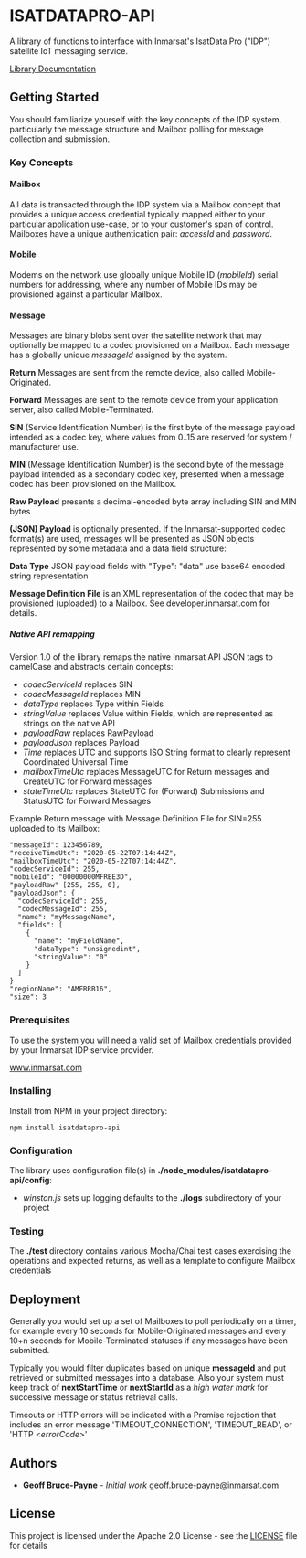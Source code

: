 # ISATDATAPRO-API

A library of functions to interface with Inmarsat's IsatData Pro ("IDP") satellite IoT messaging service.

[Library Documentation](https://gbrucepayne.github.io/isatdatapro-api/)

## Getting Started

You should familiarize yourself with the key concepts of the IDP system, particularly the message structure 
and Mailbox polling for message collection and submission.

### Key Concepts

#### Mailbox

All data is transacted through the IDP system via a Mailbox concept that provides a unique access credential 
typically mapped either to your particular application use-case, or to your customer's span of control.  
Mailboxes have a unique authentication pair: *accessId* and *password*.

#### Mobile

Modems on the network use globally unique Mobile ID (*mobileId*) serial numbers for addressing, where any number of 
Mobile IDs may be provisioned against a particular Mailbox.

#### Message

Messages are binary blobs sent over the satellite network that may optionally be mapped to a codec 
provisioned on a Mailbox.  Each message has a globally unique *messageId* assigned by the system.

**Return** Messages are sent from the remote device, also called Mobile-Originated.

**Forward** Messages are sent to the remote device from your application server, 
also called Mobile-Terminated.

**SIN** (Service Identification Number) is the first byte of the message payload intended as a codec key, 
where values from 0..15 are reserved for system / manufacturer use.

**MIN** (Message Identification Number) is the second byte of the message payload intended as a secondary 
codec key, presented when a message codec has been provisioned on the Mailbox.

**Raw Payload** presents a decimal-encoded byte array including SIN and MIN bytes

**(JSON) Payload** is optionally presented.  If the Inmarsat-supported codec format(s) are used, 
messages will be presented as JSON objects represented by some metadata and a data field structure:

**Data Type** JSON payload fields with "Type": "data" use base64 encoded string representation

**Message Definition File** is an XML representation of the codec that may be provisioned (uploaded) to a Mailbox.  See developer.inmarsat.com for details.

##### Native API remapping

Version 1.0 of the library remaps the native Inmarsat API JSON tags to camelCase and abstracts certain 
concepts:

* *codecServiceId* replaces SIN
* *codecMessageId* replaces MIN
* *dataType* replaces Type within Fields
* *stringValue* replaces Value within Fields, which are represented as strings on the native API
* *payloadRaw* replaces RawPayload
* *payloadJson* replaces Payload
* *Time* replaces UTC and supports ISO String format to clearly represent Coordinated Universal Time
* *mailboxTimeUtc* replaces MessageUTC for Return messages and CreateUTC for Forward messages
* *stateTimeUtc* replaces StateUTC for (Forward) Submissions and StatusUTC for Forward Messages

Example Return message with Message Definition File for SIN=255 uploaded to its Mailbox:
```
"messageId": 123456789,
"receiveTimeUtc": "2020-05-22T07:14:44Z",
"mailboxTimeUtc": "2020-05-22T07:14:44Z",
"codecServiceId": 255,
"mobileId": "00000000MFREE3D",
"payloadRaw" [255, 255, 0],
"payloadJson": {
  "codecServiceId": 255,
  "codecMessageId": 255,
  "name": "myMessageName",
  "fields": [
    {
      "name": "myFieldName",
      "dataType": "unsignedint",
      "stringValue": "0"
    }
  ]
}
"regionName": "AMERRB16",
"size": 3
```


### Prerequisites

To use the system you will need a valid set of Mailbox credentials provided by your Inmarsat IDP service provider.

www.inmarsat.com

### Installing

Install from NPM in your project directory:
```
npm install isatdatapro-api
```

### Configuration

The library uses configuration file(s) in **./node_modules/isatdatapro-api/config**:

* *winston.js* sets up logging defaults to the **./logs** subdirectory of your project

### Testing

The **./test** directory contains various Mocha/Chai test cases exercising the operations
and expected returns, as well as a template to configure Mailbox credentials

## Deployment

Generally you would set up a set of Mailboxes to poll periodically on a timer, for example every 10 seconds 
for Mobile-Originated messages and every 10+n seconds for Mobile-Terminated statuses if any messages have 
been submitted.

Typically you would filter duplicates based on unique **messageId** and put retrieved 
or submitted messages into a database.  Also your system must keep track of **nextStartTime** or **nextStartId** as a *high water mark* for successive message or status retrieval calls.

Timeouts or HTTP errors will be indicated with a Promise rejection that includes an error message
'TIMEOUT_CONNECTION', 'TIMEOUT_READ', or 'HTTP \<*errorCode*\>'

## Authors

* **Geoff Bruce-Payne** - *Initial work* geoff.bruce-payne@inmarsat.com

## License

This project is licensed under the Apache 2.0 License - see the [LICENSE](LICENSE) file for details
